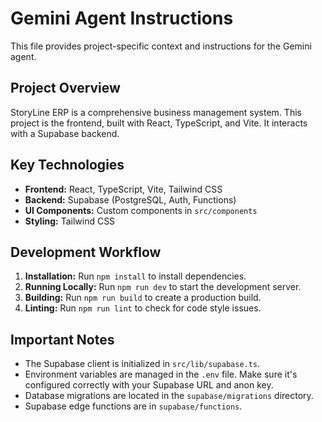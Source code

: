 # Gemini Agent Instructions

This file provides project-specific context and instructions for the Gemini agent.

## Project Overview

StoryLine ERP is a comprehensive business management system. This project is the frontend, built with React, TypeScript, and Vite. It interacts with a Supabase backend.

## Key Technologies

*   **Frontend:** React, TypeScript, Vite, Tailwind CSS
*   **Backend:** Supabase (PostgreSQL, Auth, Functions)
*   **UI Components:** Custom components in `src/components`
*   **Styling:** Tailwind CSS

## Development Workflow

1.  **Installation:** Run `npm install` to install dependencies.
2.  **Running Locally:** Run `npm run dev` to start the development server.
3.  **Building:** Run `npm run build` to create a production build.
4.  **Linting:** Run `npm run lint` to check for code style issues.

## Important Notes

*   The Supabase client is initialized in `src/lib/supabase.ts`.
*   Environment variables are managed in the `.env` file. Make sure it's configured correctly with your Supabase URL and anon key.
*   Database migrations are located in the `supabase/migrations` directory.
*   Supabase edge functions are in `supabase/functions`.
